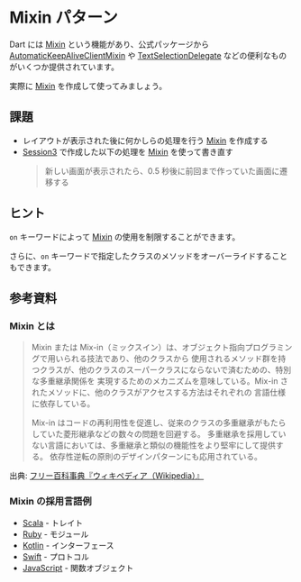 # Mixin パターン

Dart には [Mixin] という機能があり、公式パッケージから [AutomaticKeepAliveClientMixin] や [TextSelectionDelegate] などの便利なものがいくつか提供されています。

実際に [Mixin] を作成して使ってみましょう。

## 課題

- レイアウトが表示された後に何かしらの処理を行う [Mixin] を作成する
- [Session3] で作成した以下の処理を [Mixin] を使って書き直す
  > 新しい画面が表示されたら、0.5 秒後に前回まで作っていた画面に遷移する

## ヒント

`on` キーワードによって [Mixin] の使用を制限することができます。

さらに、`on` キーワードで指定したクラスのメソッドをオーバーライドすることもできます。

## 参考資料

### Mixin とは

> Mixin または Mix-in（ミックスイン）は、オブジェクト指向プログラミングで用いられる技法であり、他のクラスから
> 使用されるメソッド群を持つクラスが、他のクラスのスーパークラスにならないで済むための、特別な多重継承関係を
> 実現するためのメカニズムを意味している。Mix-in されたメソッドに、他のクラスがアクセスする方法はそれぞれの
> 言語仕様に依存している。
>
> Mix-in はコードの再利用性を促進し、従来のクラスの多重継承がもたらしていた菱形継承などの数々の問題を回避する。
> 多重継承を採用していない言語においては、多重継承と類似の機能性をより堅牢にして提供する。
> 依存性逆転の原則のデザインパターンにも応用されている。

出典: [フリー百科事典『ウィキペディア（Wikipedia）』]

### Mixin の採用言語例

- [Scala] - トレイト
- [Ruby] - モジュール
- [Kotlin] - インターフェース
- [Swift] - プロトコル
- [JavaScript] - 関数オブジェクト

<!-- Links -->

[Mixin]: https://dart.dev/guides/language/language-tour#adding-features-to-a-class-mixins

[AutomaticKeepAliveClientMixin]: https://api.flutter.dev/flutter/widgets/AutomaticKeepAliveClientMixin-mixin.html

[TextSelectionDelegate]: https://api.flutter.dev/flutter/services/TextSelectionDelegate-mixin.html

[Session3]: 4

[フリー百科事典『ウィキペディア（Wikipedia）』]: https://ja.wikipedia.org/wiki/Mixin

[Scala]: https://docs.scala-lang.org/tour/mixin-class-composition.html

[Ruby]: https://ruby-doc.com/docs/ProgrammingRuby/html/tut_modules.html

[Kotlin]: https://kotlinlang.org/docs/interfaces.html

[Swift]: https://docs.swift.org/swift-book/LanguageGuide/Protocols.html

[JavaScript]: https://javascript.info/mixins
